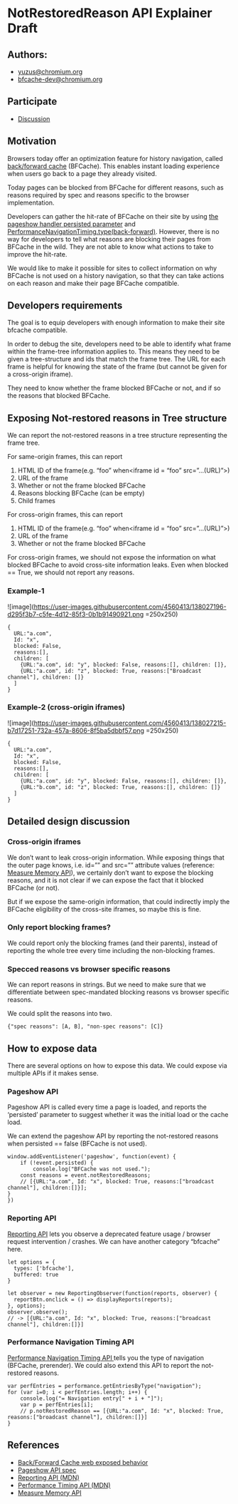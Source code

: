 # **NotRestoredReason API Explainer Draft**


## Authors:



*   yuzus@chromium.org
*   bfcache-dev@chromium.org


## Participate



*   [Discussion](https://github.com/whatwg/html/issues/7094)


## Motivation

Browsers today offer an optimization feature for history navigation, called [back/forward cache](https://developers.google.com/web/updates/2018/07/page-lifecycle-api#back-forward-cache) (BFCache). This enables instant loading experience when users go back to a page they already visited. 

Today pages can be blocked from BFCache for different reasons, such as reasons required by spec and reasons specific to the browser implementation. 

Developers can gather the hit-rate of BFCache on their site by using [the pageshow handler persisted parameter](https://html.spec.whatwg.org/multipage/browsing-the-web.html#dom-pagetransitionevent-persisted-dev) and [PerformanceNavigationTiming.type(back-forward)](https://developer.mozilla.org/en-US/docs/Web/API/PerformanceNavigation/type). However, there is no way for developers to tell what reasons are blocking their pages from BFCache in the wild. They are not able to know what actions to take to improve the hit-rate.

We would like to make it possible for sites to collect information on why BFCache is not used on a history navigation, so that they can take actions on each reason and make their page BFCache compatible.


## Developers requirements

The goal is to equip developers with enough information to make their site bfcache compatible.

In order to debug the site, developers need to be able to identify what frame within the frame-tree information applies to. This means they need to be given a tree-structure and ids that match the frame tree. The URL for each frame is helpful for knowing the state of the frame (but cannot be given for a cross-origin iframe).

They need to know whether the frame blocked BFCache or not, and if so the reasons that blocked BFCache.


## Exposing Not-restored reasons in Tree structure

We can report the not-restored reasons in a tree structure representing the frame tree.

For same-origin frames, this can report



1. HTML ID of the frame(e.g. “foo” when&lt;iframe id = “foo” src=”...(URL)”>)
2. URL of the frame
3. Whether or not the frame blocked BFCache
4. Reasons blocking BFCache (can be empty)
5. Child frames

For cross-origin frames, this can report



1. HTML ID of the frame(e.g. “foo” when&lt;iframe id = “foo” src=”...(URL)”>)
2. URL of the frame
3. Whether or not the frame blocked BFCache

For cross-origin frames, we should not expose the information on what blocked BFCache to avoid cross-site information leaks. Even when blocked == True, we should not report any reasons.


### **Example-1**


![image](https://user-images.githubusercontent.com/4560413/138027196-d295f3b7-c5fe-4d12-85f3-0b1b91490921.png  =250x250)



```
{
  URL:"a.com",
  Id: "x",
  blocked: False,
  reasons:[],
  children: [
  	{URL:"a.com", id: "y", blocked: False, reasons:[], children: []},
  	{URL:"a.com", id: "z", blocked: True, reasons:["Broadcast channel"], children: []}
  ]
}
```



### **Example-2 (cross-origin iframes)**


![image](https://user-images.githubusercontent.com/4560413/138027215-b7d17251-732a-457a-8606-8f5ba5dbbf57.png  =250x250)


```
{
  URL:"a.com",
  Id: "x",
  blocked: False,
  reasons:[],
  children: [
  	{URL:"a.com", id: "y", blocked: False, reasons:[], children: []},
  	{URL:"b.com", id: "z", blocked: True, reasons:[], children: []}
  ]
}
```



## Detailed design discussion


### **Cross-origin iframes**

We don’t want to leak cross-origin information. While exposing things that the outer page knows, i.e. id=”” and src=”” attribute values (reference: [Measure Memory API](https://wicg.github.io/performance-measure-memory/#dictdef-memoryattributioncontainer)), we certainly don’t want to expose the blocking reasons, and it is not clear if we can expose the fact that it blocked BFCache (or not).

But if we expose the same-origin information, that could indirectly imply the BFCache eligibility of the cross-site iframes, so maybe this is fine.


### **Only report blocking frames?**

We could report only the blocking frames (and their parents), instead of reporting the whole tree every time including the non-blocking frames.


### **Specced reasons vs browser specific reasons**

We can report reasons in strings. But we need to make sure that we differentiate between spec-mandated blocking reasons vs browser specific reasons. 

We could split the reasons into two.


```
{"spec reasons": [A, B], "non-spec reasons": [C]}
```



## How to expose data

There are several options on how to expose this data. We could expose via multiple APIs if it makes sense.


### **Pageshow API**

Pageshow API is called every time a page is loaded, and reports the ‘persisted’ parameter to suggest whether it was the initial load or the cache load.

We can extend the pageshow API by reporting the not-restored reasons when persisted == false (BFCache is not used). 


```
window.addEventListener('pageshow', function(event) {
	if (!event.persisted) {
		console.log("BFCache was not used.");
	const reasons = event.notRestoredReasons;
    // [{URL:"a.com", Id: "x", blocked: True, reasons:["broadcast channel"], children:[]}];
}
})
```



### **Reporting API**

[Reporting API](https://developer.mozilla.org/en-US/docs/Web/API/Reporting_API) lets you observe a deprecated feature usage / browser request intervention / crashes.  We can have another category “bfcache” here.


```
let options = {
  types: ['bfcache'],
  buffered: true
}

let observer = new ReportingObserver(function(reports, observer) {
  reportBtn.onclick = () => displayReports(reports);
}, options);
observer.observe();
// -> [{URL:"a.com", Id: "x", blocked: True, reasons:["broadcast channel"], children:[]}]
```



### **Performance Navigation Timing API**

[Performance Navigation Timing API ](https://developer.mozilla.org/en-US/docs/Web/API/PerformanceNavigationTiming)tells you the type of navigation (BFCache, prerender). We could also extend this API to report the not-restored reasons.


```
var perfEntries = performance.getEntriesByType("navigation");
for (var i=0; i < perfEntries.length; i++) {
	console.log("= Navigation entry[" + i + "]");
	var p = perfEntries[i];
	// p.notRestoredReason == [{URL:"a.com", Id: "x", blocked: True, reasons:["broadcast channel"], children:[]}]
}
```



## References



*   [Back/Forward Cache web exposed behavior](https://docs.google.com/document/d/1JtDCN9A_1UBlDuwkjn1HWxdhQ1H2un9K4kyPLgBqJUc/edit#heading=h.58d6ijfz2say)
*   [Pageshow API spec](https://html.spec.whatwg.org/multipage/browsing-the-web.html#dom-pagetransitionevent-persisted-dev)
*   [Reporting API (MDN)](https://developer.mozilla.org/en-US/docs/Web/API/Reporting_API) 
*   [Performance Timing API (MDN)](https://developer.mozilla.org/en-US/docs/Web/API/PerformanceNavigationTiming)
*   [Measure Memory API](https://wicg.github.io/performance-measure-memory/#dictdef-memoryattributioncontainer)
